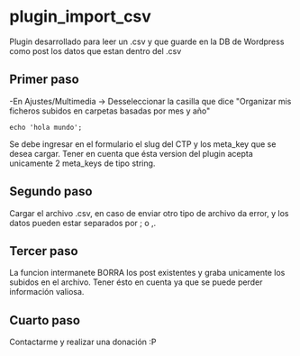 # plugin_import_csv
Plugin desarrollado para leer un .csv y que guarde en la DB de Wordpress como post los datos que estan dentro del .csv

## Primer paso
-En Ajustes/Multimedia -> Desseleccionar la casilla que dice "Organizar mis ficheros subidos en carpetas basadas por mes y año"

```
echo 'hola mundo';
```
Se debe ingresar en el formulario el slug del CTP y los meta_key que se desea cargar. Tener en cuenta que ésta version del plugin acepta unicamente 2 meta_keys de tipo string.

## Segundo paso
Cargar el archivo .csv, en caso de enviar otro tipo de archivo da error, y los datos pueden estar separados por ; o ,. 

## Tercer paso
La funcion intermanete BORRA los post existentes y graba unicamente los subidos en el archivo. Tener ésto en cuenta ya que se puede perder información valiosa.

## Cuarto paso
Contactarme y realizar una donación :P
